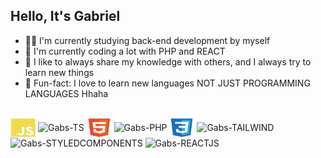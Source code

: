 ## Hello, It's Gabriel

<ul>
  <li>👨‍🎓 I'm currently studying back-end development by myself</li> 
  <li>🦆 I'm currently coding a lot with PHP and REACT</li> 
  <li>🤯 I like to always share my knowledge with others, and I always try to learn new things</li> 
  <li>🥴 Fun-fact: I love to learn new languages NOT JUST PROGRAMMING LANGUAGES Hhaha</li>
</ul>

  <div style="display: inline_block"><br>
  <img align="center" alt="Gabs-Js" height="30" width="40" src="https://raw.githubusercontent.com/devicons/devicon/master/icons/javascript/javascript-plain.svg">
  <img align="center" alt="Gabs-TS" height="30" width="40" src="https://upload.wikimedia.org/wikipedia/commons/4/4c/Typescript_logo_2020.svg">
  <img align="center" alt="Gabs-HTML" height="30" width="40" src="https://raw.githubusercontent.com/devicons/devicon/master/icons/html5/html5-original.svg">
   <img align="center" alt="Gabs-PHP" height="30" width="40" src="[https://raw.githubusercontent.com/devicons/devicon/master/icons/html5/html5-original.svg](https://nwscmail.nwsc.co.ug/fancy-index/icons/php.svg)">
  <img align="center" alt="Gabs-CSS" height="30" width="40" src="https://raw.githubusercontent.com/devicons/devicon/master/icons/css3/css3-original.svg">
  <img align="center" alt="Gabs-TAILWIND" height="30" width="40" src="https://upload.wikimedia.org/wikipedia/commons/d/d5/Tailwind_CSS_Logo.svg">
  <img align="center" alt="Gabs-STYLEDCOMPONENTS" height="30" width="40" src="https://cdn-media-1.freecodecamp.org/images/1*p1TndLk3UsGPBsM7qHPZIw.png">
  <img align="center" alt="Gabs-REACTJS" height="30" width="40" src="https://upload.wikimedia.org/wikipedia/commons/a/a7/React-icon.svg">
   <br>
</div>

